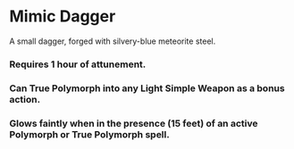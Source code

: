 # Mimic Dagger
A small dagger, forged with silvery-blue meteorite steel.

### Requires 1 hour of attunement.
### Can True Polymorph into any Light Simple Weapon as a bonus action.
### Glows faintly when in the presence (15 feet) of an active Polymorph or True Polymorph spell.